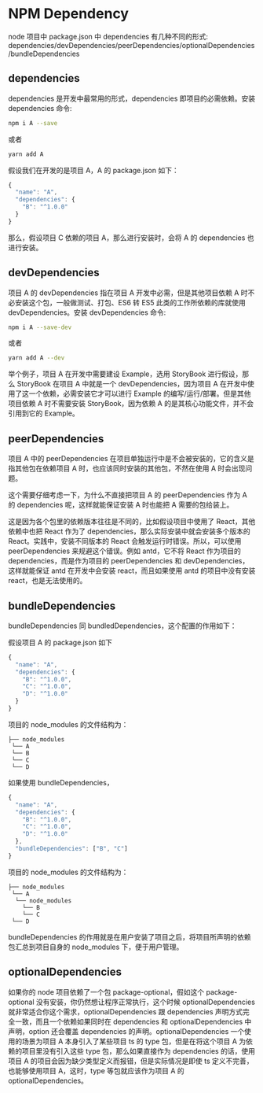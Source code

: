 # NPM Dependency

node 项目中 package.json 中 dependencies 有几种不同的形式: dependencies/devDependencies/peerDependencies/optionalDependencies/bundleDependencies

## dependencies

dependencies 是开发中最常用的形式，dependencies 即项目的必需依赖。安装 dependencies 命令:

```bash
npm i A --save
```

或者

```bash
yarn add A
```

假设我们在开发的是项目 A，A 的 package.json 如下：

```javascript
{
  "name": "A",
  "dependencies": {
    "B": "^1.0.0"
  }
}
```

那么，假设项目 C 依赖的项目 A，那么进行安装时，会将 A 的 dependencies 也进行安装。

## devDependencies

项目 A 的 devDependencies 指在项目 A 开发中必需，但是其他项目依赖 A 时不必安装这个包，一般做测试、打包、ES6 转 ES5 此类的工作所依赖的库就使用 devDependencies。安装 devDependencies 命令:

```bash
npm i A --save-dev
```

或者

```bash
yarn add A --dev
```

举个例子，项目 A 在开发中需要建设 Example，选用 StoryBook 进行假设，那么 StoryBook 在项目 A 中就是一个 devDependencies，因为项目 A 在开发中使用了这一个依赖，必需安装它才可以进行 Example 的编写/运行/部署。但是其他项目依赖 A 时不需要安装 StoryBook，因为依赖 A 的是其核心功能文件，并不会引用到它的 Example。

## peerDependencies

项目 A 中的 peerDependencies 在项目单独运行中是不会被安装的，它的含义是指其他包在依赖项目 A 时，也应该同时安装的其他包，不然在使用 A 时会出现问题。

这个需要仔细考虑一下，为什么不直接把项目 A 的 peerDependencies 作为 A 的 dependencies 呢，这样就能保证安装 A 时也能把 A 需要的包给装上。

这是因为各个包里的依赖版本往往是不同的，比如假设项目中使用了 React，其他依赖中也把 React 作为了 dependencies，那么实际安装中就会安装多个版本的 React。实践中，安装不同版本的 React 会触发运行时错误。所以，可以使用 peerDependencies 来规避这个错误。例如 antd，它不将 React 作为项目的 dependencies，而是作为项目的 peerDependencies 和 devDependencies，这样就能保证 antd 在开发中会安装 react，而且如果使用 antd 的项目中没有安装 react，也是无法使用的。

## bundleDependencies

bundleDependencies 同 bundledDependencies，这个配置的作用如下：

假设项目 A 的 package.json 如下

```javascript
{
  "name": "A",
  "dependencies": {
    "B": "^1.0.0",
    "C": "^1.0.0",
    "D": "^1.0.0"
  }
}
```

项目的 node\_modules 的文件结构为：

```text
├── node_modules
 └── A
 └── B
 └── C
 └── D
```

如果使用 bundleDependencies，

```javascript
{
  "name": "A",
  "dependencies": {
    "B": "^1.0.0",
    "C": "^1.0.0",
    "D": "^1.0.0"
  },
  "bundleDependencies": ["B", "C"]
}
```

项目的 node\_modules 的文件结构为：

```text
├── node_modules
 └── A
  └── node_modules
    └── B
    └── C
 └── D
```

bundleDependencies 的作用就是在用户安装了项目之后，将项目所声明的依赖包汇总到项目自身的 node\_modules 下，便于用户管理。

## optionalDependencies

如果你的 node 项目依赖了一个包 package-optional，假如这个 package-optional 没有安装，你仍然想让程序正常执行，这个时候 optionalDependencies 就非常适合你这个需求，optionalDependencies 跟 dependencies 声明方式完全一致，而且一个依赖如果同时在 dependencies 和 optionalDependencies 中声明，option 还会覆盖 dependencies 的声明。optionalDependencies 一个使用的场景为项目 A 本身引入了某些项目 ts 的 type 包，但是在将这个项目 A 为依赖的项目里没有引入这些 type 包，那么如果直接作为 dependencies 的话，使用项目 A 的项目会因为缺少类型定义而报错，但是实际情况是即使 ts 定义不完善，也能够使用项目 A，这时，type 等包就应该作为项目 A 的 optionalDependencies。

